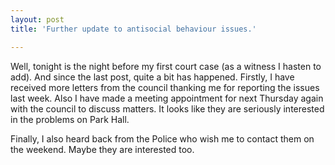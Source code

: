 ```yaml
---
layout: post
title: 'Further update to antisocial behaviour issues.'

---
```


Well, tonight is the night before my first court case (as a witness I hasten to
add). And since the last post, quite a bit has happened. Firstly, I have
received more letters from the council thanking me for reporting the issues last
week. Also I have made a meeting appointment for next Thursday again with the
council to discuss matters. It looks like they are seriously interested in the
problems on Park Hall.

Finally, I also heard back from the Police who wish me to contact them on the
weekend. Maybe they are interested too.
